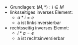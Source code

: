 - Grundlagen: $(M,\ast):i\in M$
- linksseitiges inverses Element:
	- $a\ast i=e$
	- a ist linksinversierbar
- rechtsseitig inverses Elemnt:
	- $i\ast a=e$
	- a ist rechtsinversierbar